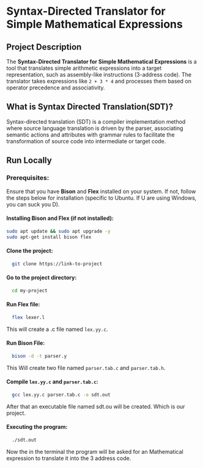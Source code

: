 # Syntax-Directed Translator for Simple Mathematical Expressions

## Project Description

The **Syntax-Directed Translator for Simple Mathematical Expressions** is a tool that translates simple arithmetic expressions into a target representation, such as assembly-like instructions (3-address code). The translator takes expressions like `2 + 3 * 4` and processes them based on operator precedence and associativity.
## What is Syntax Directed Translation(SDT)?
Syntax-directed translation (SDT) is a compiler implementation method where source language translation is driven by the parser, associating semantic actions and attributes with grammar rules to facilitate the transformation of source code into intermediate or target code. 





## Run Locally
### Prerequisites:
Ensure that you have **Bison** and **Flex** installed on your system. If not, follow the steps below for installation (specific to Ubuntu. If U are using Windows, you can suck you D).
#### Installing Bison and Flex (if not installed):
```bash
sudo apt update && sudo apt upgrade -y
sudo apt-get install bison flex
```

#### Clone the project:

```bash
  git clone https://link-to-project
```

#### Go to the project directory:

```bash
  cd my-project
```

#### Run Flex file:

```bash
  flex lexer.l
```
This will create a .c file named `lex.yy.c`.
#### Run Bison File:

```bash
  bison -d -t parser.y
```
This Will create two file named `parser.tab.c` and `parser.tab.h`.

#### Compile `lex.yy.c` and `parser.tab.c`:
```bash
  gcc lex.yy.c parser.tab.c -o sdt.out
```
After that an executable file named sdt.ou will be created. Which is our project.

#### Executing the program:
```bash
  ./sdt.out
```
Now the in the terminal the program will be asked for an  Mathematical expression to translate it into the 3 address code. 
